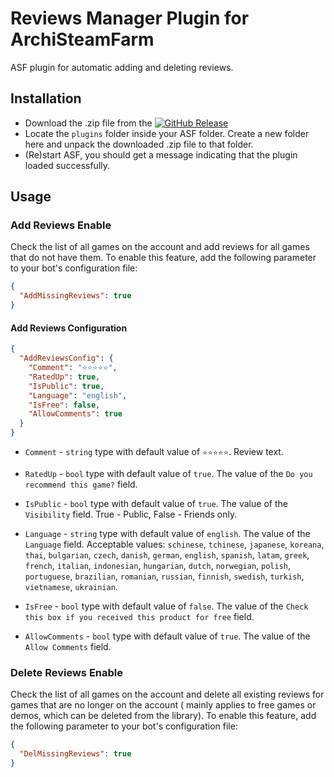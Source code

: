 # Reviews Manager Plugin for ArchiSteamFarm

ASF plugin for automatic adding and deleting reviews.

## Installation

- Download the .zip file from
  the [![GitHub Release](https://img.shields.io/github/v/release/JackieWaltRyan/ReviewsManager?display_name=tag&logo=github&label=latest%20release)](https://github.com/JackieWaltRyan/ReviewsManager/releases/latest)
- Locate the `plugins` folder inside your ASF folder. Create a new folder here and unpack the downloaded .zip file to
  that folder.
- (Re)start ASF, you should get a message indicating that the plugin loaded successfully.

## Usage

### Add Reviews Enable

Check the list of all games on the account and add reviews for all games that do not have them. To enable this feature,
add the following parameter to your bot's configuration file:

```json
{
  "AddMissingReviews": true
}
```

#### Add Reviews Configuration

```json
{
  "AddReviewsConfig": {
    "Comment": "⭐⭐⭐⭐⭐",
    "RatedUp": true,
    "IsPublic": true,
    "Language": "english",
    "IsFree": false,
    "AllowComments": true
  }
}
```

- `Comment` - `string` type with default value of `⭐⭐⭐⭐⭐`. Review text.


- `RatedUp` - `bool` type with default value of `true`. The value of the `Do you recommend this game?` field.


- `IsPublic` - `bool` type with default value of `true`. The value of the `Visibility` field. True - Public, False -
  Friends only.


- `Language` - `string` type with default value of `english`. The value of the `Language` field. Acceptable values:
  `schinese`, `tchinese`, `japanese`, `koreana`, `thai`, `bulgarian`, `czech`, `danish`, `german`, `english`, `spanish`,
  `latam`, `greek`, `french`, `italian`, `indonesian`, `hungarian`, `dutch`, `norwegian`, `polish`, `portuguese`,
  `brazilian`, `romanian`, `russian`, `finnish`, `swedish`, `turkish`, `vietnamese`, `ukrainian`.


- `IsFree` - `bool` type with default value of `false`. The value of the
  `Check this box if you received this product for free` field.


- `AllowComments` - `bool` type with default value of `true`. The value of the `Allow Comments` field.

### Delete Reviews Enable

Check the list of all games on the account and delete all existing reviews for games that are no longer on the account (
mainly applies to free games or demos, which can be deleted from the library). To enable this feature, add the following
parameter to your bot's configuration file:

```json
{
  "DelMissingReviews": true
}
```
